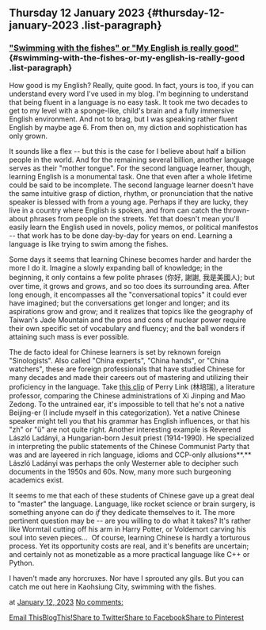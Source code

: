 ## Thursday 12 January 2023 {#thursday-12-january-2023 .list-paragraph}

### [\"Swimming with the fishes\" or \"My English is really good\"](https://www.rohanprasad.org/2023/01/swimming-with-fishes-or-my-english-is.html)  {#swimming-with-the-fishes-or-my-english-is-really-good .list-paragraph}

How good is my English? Really, quite good. In fact, yours is too, if
you can understand every word I\'ve used in my blog. I\'m beginning to
understand that being fluent in a language is no easy task. It took me
two decades to get to my level with a sponge-like, child\'s brain and a
fully immersive English environment. And not to brag, but I was speaking
rather fluent English by maybe age 6. From then on, my diction and
sophistication has only grown.

It sounds like a flex \-- but this is the case for I believe about half
a billion people in the world. And for the remaining several billion,
another language serves as their \"mother tongue\". For the second
language learner, though, learning English is a monumental task. One
that even after a whole lifetime could be said to be incomplete. The
second language learner doesn\'t have the same intuitive grasp of
diction, rhythm, or pronunciation that the native speaker is blessed
with from a young age. Perhaps if they are lucky, they live in a country
where English is spoken, and from can catch the thrown-about phrases
from people on the streets. Yet that doesn\'t mean you\'ll easily learn
the English used in novels, policy memos, or political manifestos \--
that work has to be done day-by-day for years on end. Learning a
language is like trying to swim among the fishes.

Some days it seems that learning Chinese becomes harder and harder the
more I do it. Imagine a slowly expanding ball of knowledge; in the
beginning, it only contains a few polite phrases (你好, 謝謝,
我是美國人); but over time, it grows and grows, and so too does its
surrounding area. After long enough, it encompasses all the
\"conversational topics\" it could ever have imagined; but the
conversations get longer and longer; and its aspirations grow and grow;
and it realizes that topics like the geography of Taiwan\'s Jade
Mountain and the pros and cons of nuclear power require their own
specific set of vocabulary and fluency; and the ball wonders if
attaining such mass is ever possible.

The de facto ideal for Chinese learners is set by reknown foreign
\"Sinologists\". Also called \"China experts\", \"China hands\", or
\"China watchers\", these are foreign professionals that have studied
Chinese for many decades and made their careers out of mastering and
utilizing their proficiency in the language. Take [this
clip](https://youtu.be/owsRB4IKJyA) of Perry Link (林培瑞), a literature
professor, comparing the Chinese administrations of Xi Jinping and Mao
Zedong. To the untrained ear, it\'s impossible to tell that he\'s not a
native Beijing-er (I include myself in this categorization). Yet a
native Chinese speaker might tell you that his grammar has English
influences, or that his \"zh\" or \"ü\" are not quite right. Another
interesting example is Reverend László Ladányi, a Hungarian-born Jesuit
priest (1914-1990). He specialized in interpreting the public statements
of the Chinese Communist Party that was and are layeered in rich
language, idioms and CCP-only allusions**.** László Ladányi was perhaps
the only Westerner able to decipher such documents in the 1950s and 60s.
Now, many more such burgeoning academics exist.

It seems to me that each of these students of Chinese gave up a great
deal to \"master\" the language. Language, like rocket science or brain
surgery, is something anyone can do *if* they dedicate themselves to it.
The more pertinent question may be \-- are you willing to do what it
takes? It\'s rather like Wormtail cutting off his arm in Harry Potter,
or Voldemort carving his soul into seven pieces\...  Of course, learning
Chinese is hardly a torturous process. Yet its opportunity costs are
real, and it\'s benefits are uncertain; and certainly not as monetizable
as a more practical language like C++ or Python.

I haven\'t made any horcruxes. Nor have I sprouted any gils. But you can
catch me out here in Kaohsiung City, swimming with the fishes.

at [January 12,
2023](https://www.rohanprasad.org/2023/01/swimming-with-fishes-or-my-english-is.html)
[No
comments:](https://www.rohanprasad.org/2023/01/swimming-with-fishes-or-my-english-is.html#comment-form)

[Email
This](https://www.blogger.com/share-post.g?blogID=597296393545314941&postID=4716019986272721245&target=email)[BlogThis!](https://www.blogger.com/share-post.g?blogID=597296393545314941&postID=4716019986272721245&target=blog)[Share
to
Twitter](https://www.blogger.com/share-post.g?blogID=597296393545314941&postID=4716019986272721245&target=twitter)[Share
to
Facebook](https://www.blogger.com/share-post.g?blogID=597296393545314941&postID=4716019986272721245&target=facebook)[Share
to
Pinterest](https://www.blogger.com/share-post.g?blogID=597296393545314941&postID=4716019986272721245&target=pinterest)

